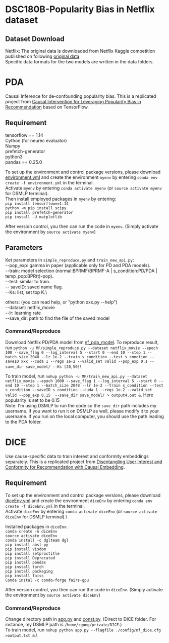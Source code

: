 # DSC180B-Popularity Bias in Netflix dataset

## Dataset Download
Netflix: The original data is downloaded from Netflix Kaggle competition published on following [original data](https://www.kaggle.com/datasets/netflix-inc/netflix-prize-data/)\
Specific data formats for the two models are written in the data folders.

# PDA
Causal Inference for de-confounding popularity bias. This is a replicated project from [Causal Intervention for Leveraging Popularity Bias in
Recommendation](https://arxiv.org/pdf/2105.06067.pdf) based on TensorFlow. 

## Requirement 
tensorflow == 1.14 \
Cython (for neurec evaluator)\
Numpy\
prefetch-generator\
python3\
pandas == 0.25.0

To set up the environment and control package versions, please download [environment.yml](PDA/environment.yml) and create the environment `myenv` by entering `conda env create -f environment.yml` in the terminal. \
Activate `myenv` by entering `conda activate myenv` (or `source activate myenv` for DSMLP terminal).\
Then install employed packages in `myenv` by entering:\
`pip install tensorflow==1.14` \
`python -m pip install scipy` \
`pip install prefetch-generator` \
`pip install -U matplotlib` 

After version control, you then can run the code in `myenv`. (Simply activate the environment by `source activate myenv`)

## Parameters
Ket parameters in `simple_reproduce.py` and `train_new_api.py`:\
--pop_exp: gamma in paper (applicable only for PD and PDA models).\
--train: model selection (normal:BPRMF/BPRMF-A | s_condition:PD/PDA | temp_pop:BPR(t)-pop).\
--test: similar to train.\
-- saveID: saved name flag.\
--Ks: list, set top K.\

others: (you can read help, or "python xxx.py --help")\
--dataset: netflix_movie \
--lr: learning rate\
--save_dir: path to find the file of the saved model 

### Command/Reproduce
Download Netflix PD/PDA model from [nf_pda_model](https://drive.google.com/drive/folders/1DB2pX-xUF7N3xT6izILwnhkUkKV6eitS?usp=sharing).
To reproduce result, run `python -u MF/simple_reproduce.py --dataset netflix_movie --epoch 100 --save_flag 0 --log_interval 5 --start 0 --end 10 --step 1 --batch_size 2048 --lr 1e-2 --train s_condition --test s_condtion --saveID xxx --cuda 1 --regs 1e-2 --valid_set valid --pop_exp 0.1 --save_dir save_model/ --Ks [20,50]`\

To train model, run `nohup python -u MF/train_new_api.py --dataset netflix_movie --epoch 1000 --save_flag 1 --log_interval 5 --start 0 --end 10 --step 1 --batch_size 2048 --lr 1e-2 --train s_condition --test s_condition --saveID s_condition --cuda 1 --regs 1e-2 --valid_set valid --pop_exp 0.15  --save_dir save_model/ > output4.out &`. Here popularity is set to be 0.15\
Note: I'm using DSMLP to run the code so the `save_dir` path includes my username. If you want to run it on DSMLP as well, please modify it to your username. If you run on the local computer, you should use the path leading to the PDA folder.

# DICE
Use cause-specific data to train interest and conformity embeddings separately. This is a replicated project from [Disentangling User Interest and Conformity for Recommendation with Causal Embedding]([https://arxiv.org/pdf/2105.06067.pdf](https://arxiv.org/abs/2006.11011)https://arxiv.org/abs/2006.11011). 

## Requirement 
To set up the environment and control package versions, please download [diceEnv.yml](DICE/diceEnv.yml) and create the environment `diceEnv` by entering `conda env create -f diceEnv.yml` in the terminal. \
Activate `diceEnv` by entering `conda activate diceEnv` (or `source activate diceEnv` for DSMLP terminal).\

Installed packages in `diceEnv`:\
`conda create -n diceEnv`\
`source activate diceEnv`\
`conda install -c dglteam dgl`\
`pip install absl-py`\
`pip install visdom`\
`pip install setproctitle`\
`pip install Deprecated`\
`pip install pandas`\
`pip install torch`\
`pip install packaging`\
`pip install faiss`\
`Conda instal -c condo-forge fairs-gpu`

After version control, you then can run the code in `diceEnv`. (Simply activate the environment by `source activate diceEnv`)

### Command/Reproduce
Change directory path in [app.py](DICE/src/app.py) and [const.py](DICE/src/config/const.py). (Direct to DICE folder. For instance, my DSMLP path is  `/home/zgong/private/DICE`.)\
To train model, run `nohup python app.py --flagfile ./config/nf_dice.cfg >output.txt &`.\


